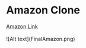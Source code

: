 
<h1>Amazon Clone</h1>
<a href="https://aisha17cs03.github.io/Amazon-Clone/">Amazon Link</a>
<br>
<br>
![Alt text](FinalAmazon.png)
<br>

